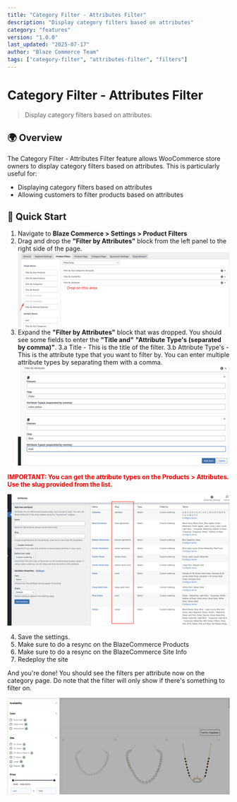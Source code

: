 ```yaml
---
title: "Category Filter - Attributes Filter"
description: "Display category filters based on attributes"
category: "features"
version: "1.0.0"
last_updated: "2025-07-17"
author: "Blaze Commerce Team"
tags: ["category-filter", "attributes-filter", "filters"]
---
```


# Category Filter - Attributes Filter

> Display category filters based on attributes.

## 🌍 Overview

The Category Filter - Attributes Filter feature allows WooCommerce store owners to display category filters based on attributes. This is particularly useful for:
- Displaying category filters based on attributes
- Allowing customers to filter products based on attributes

## 🚀 Quick Start

1. Navigate to **Blaze Commerce > Settings > Product Filters**
2. Drag and drop the **"Filter by Attributes"** block from the left panel to the right side of the page.
![Filter by Attributes block](./category-filter-attributes-filter-1.png)
3. Expand the **"Filter by Attributes"** block that was dropped. You should see some fields to enter the **"Title and"** **"Attribute Type's (separated by comma)"**.
3.a Title - This is the title of the filter.
3.b Attribute Type's - This is the attribute type that you want to filter by. You can enter multiple attribute types by separating them with a comma.
![Entry items per attributes](./category-filter-attributes-filter-2.png)

**<span style="color: red;">IMPORTANT: You can get the attribute types on the Products > Attributes. Use the slug provided from the list.</span>**

![Attribute sources](./category-filter-attributes-filter-3.png)

4. Save the settings.
5. Make sure to do a resync on the BlazeCommerce Products
6. Make sure to do a resync on the BlazeCommerce Site Info
7. Redeploy the site

And you're done! You should see the filters per attribute now on the category page. Do note that the filter will only show if there's something to filter on.

![Front end category attributes filter result](./category-filter-attributes-filter-4.png)



